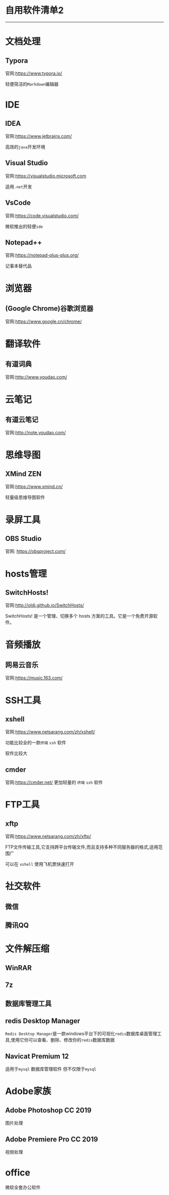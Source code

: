 # 自用软件清单2

------

# 文档处理

## Typora

官网:<https://www.typora.io/>

轻便简洁的`Markdown`编辑器

# IDE

## IDEA

官网:<https://www.jetbrains.com/>

高效的`java`开发环境

## Visual Studio

官网:<https://visualstudio.microsoft.com>

适用`.net`开发

## VsCode

官网:<https://code.visualstudio.com/>

微软推出的轻便`ide`

## Notepad++

官网:<https://notepad-plus-plus.org/>

记事本替代品

# 浏览器

## (Google Chrome)谷歌浏览器

官网:<https://www.google.cn/chrome/>

# 翻译软件

## 有道词典

官网:<http://www.youdao.com/>

# 云笔记

## 有道云笔记

官网:<http://note.youdao.com/>

# 思维导图

## XMind ZEN

官网:<https://www.xmind.cn/>

轻量级思维导图软件

# 录屏工具

## OBS Studio

官网: <https://obsproject.com/>

# hosts管理

## SwitchHosts!

官网:<http://oldj.github.io/SwitchHosts/>

SwitchHosts! 是一个管理、切换多个 hosts 方案的工具。它是一个免费开源软件。

# 音频播放

## 网易云音乐

官网:<https://music.163.com/>

# SSH工具

## xshell

官网:<https://www.netsarang.com/zh/xshell/>

功能比较全的一款`终端` `ssh` 软件 

软件比较大

## cmder
官网:<https://cmder.net/>
更加轻量的 `终端` `ssh` 软件 

# FTP工具

## xftp

官网:<https://www.netsarang.com/zh/xftp/>

FTP文件传输工具,它支持跨平台传输文件,而且支持多种不同服务器的格式,适用范围广

可以在 `xshell` 使用飞机票快速打开

# 社交软件

## 微信

## 腾讯QQ

# 文件解压缩

## WinRAR

## 7z

## 数据库管理工具

## redis Desktop Manager

`Redis Desktop Manager`是一款windows平台下的可视化`redis`数据库桌面管理工具,使用它你可以查看、删除、修改你的`redis`数据库数据

## Navicat Premium 12

 适用于`mysql` 数据库管理软件 但不仅限于`mysql`

# Adobe家族

## Adobe Photoshop CC 2019

图片处理

## Adobe Premiere Pro CC 2019 

视频处理

# office

微软全套办公软件